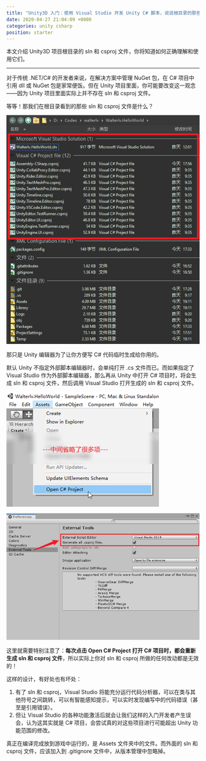```yaml
---
title: "Unity3D 入门：使用 Visual Studio 开发 Unity C# 脚本，说说根目录的那些 sln 和 csproj 文件"
date: 2020-04-27 21:04:09 +0800
categories: unity csharp
position: starter
---
```


本文介绍 Unity3D 项目根目录的 sln 和 csproj 文件，你将知道如何正确理解和使用它们。

---

对于传统 .NET/C# 的开发者来说，在解决方案中管理 NuGet 包，在 C# 项目中引用 dll 或 NuGet 包是家常便饭。但在 Unity 项目里面，你可能要改变这一观念——因为 Unity 项目里面实际上并不存在 sln 和 csproj 文件。

等等！那我们在根目录看到的那些 sln 和 csproj 文件是什么？

![Unity 项目根目录下的 sln 和 csproj 文件](/static/posts/2020-04-27-19-52-25.png)

那只是 Unity 编辑器为了让你方便写 C# 代码临时生成给你用的。

默认 Unity 不指定外部脚本编辑器时，会单纯打开 .cs 文件而已。而如果指定了 Visual Studio 作为外部脚本编辑器，那么再从 Unity 中打开 C# 项目时，将会生成 sln 和 csproj 文件，然后调用 Visual Studio 打开生成的 sln 和 csproj 文件。

![打开 C# 项目](/static/posts/2020-04-26-11-38-09.png)

![设置外部工具](/static/posts/2020-04-26-11-26-06.png)

这里就需要特别注意了：**每次点击 Open C# Project 打开 C# 项目时，都会重新生成 sln 和 csproj 文件**，所以实际上你对 sln 和 csproj 所做的任何改动都是无效的！

这样的设计，有好处也有坏处：

1. 有了 sln 和 csproj，Visual Studio 将能充分运行代码分析器，可以在类与其他符号之间跳转，可以有智能感知提示，可以实时发现编写中的代码错误（甚至是引用错误）。
1. 但让 Visual Studio 的各种功能激活后就会让我们这样的入门开发者产生误会，认为这其实就是 C# 项目，会尝试真的对这些项目进行可能超出 Unity 功能范围的修改。

真正在编译完成放到游戏中运行的，是 Assets 文件夹中的文件。而外面的 sln 和 csproj 文件，应该加入到 .gitignore 文件中，从版本管理中忽略掉。
